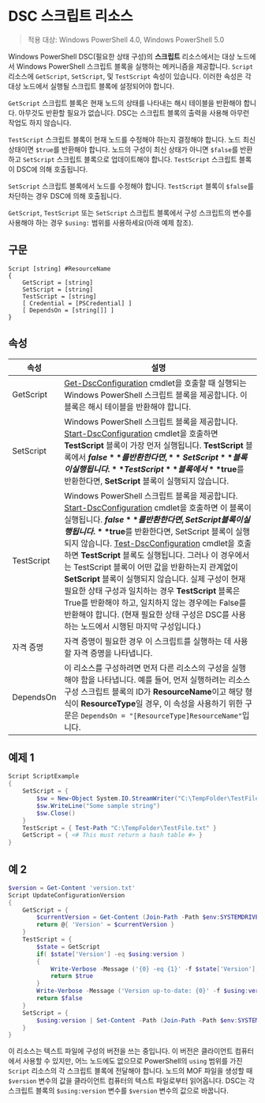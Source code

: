 # DSC 스크립트 리소스

 
> 적용 대상: Windows PowerShell 4.0, Windows PowerShell 5.0

Windows PowerShell DSC(필요한 상태 구성)의 **스크립트** 리소스에서는 대상 노드에서 Windows PowerShell 스크립트 블록을 실행하는 메커니즘을 제공합니다. `Script` 리소스에 `GetScript`, `SetScript`, 및 `TestScript` 속성이 있습니다. 이러한 속성은 각 대상 노드에서 실행될 스크립트 블록에 설정되어야 합니다. 

`GetScript` 스크립트 블록은 현재 노드의 상태를 나타내는 해시 테이블을 반환해야 합니다. 아무것도 반환할 필요가 없습니다. DSC는 스크립트 블록의 출력을 사용해 아무런 작업도 하지 않습니다.

`TestScript` 스크립트 블록이 현재 노드를 수정해야 하는지 결정해야 합니다. 노드 최신 상태이면 `$true`를 반환해야 합니다. 노드의 구성이 최신 상태가 아니면 `$false`를 반환하고 `SetScript` 스크립트 블록으로 업데이트해야 합니다. `TestScript` 스크립트 블록이 DSC에 의해 호출됩니다.

`SetScript` 스크립트 블록에서 노드를 수정해야 합니다. `TestScript` 블록이 `$false`를 차단하는 경우 DSC에 의해 호출됩니다.

`GetScript`, `TestScript` 또는 `SetScript` 스크립트 블록에서 구성 스크립트의 변수를 사용해야 하는 경우 `$using:` 범위를 사용하세요(아래 예제 참조).


## 구문

```
Script [string] #ResourceName
{
    GetScript = [string]
    SetScript = [string]
    TestScript = [string]
    [ Credential = [PSCredential] ]
    [ DependsOn = [string[]] ]
}
```

## 속성

|  속성  |  설명   | 
|---|---| 
| GetScript| [Get-DscConfiguration](https://technet.microsoft.com/en-us/library/dn407379.aspx) cmdlet을 호출할 때 실행되는 Windows PowerShell 스크립트 블록을 제공합니다. 이 블록은 해시 테이블을 반환해야 합니다.| 
| SetScript| Windows PowerShell 스크립트 블록을 제공합니다. [Start-DscConfiguration](https://technet.microsoft.com/en-us/library/dn521623.aspx) cmdlet을 호출하면 **TestScript** 블록이 가장 먼저 실행됩니다. **TestScript** 블록에서 **$false**를 반환한다면, **SetScript** 블록이 실행됩니다. **TestScript** 블록에서 **$true**를 반환한다면, **SetScript** 블록이 실행되지 않습니다.| 
| TestScript| Windows PowerShell 스크립트 블록을 제공합니다. [Start-DscConfiguration](https://technet.microsoft.com/en-us/library/dn521623.aspx) cmdlet을 호출하면 이 블록이 실행됩니다. **$false**를 반환한다면, SetScript 블록이 실행됩니다. **$true**를 반환한다면, SetScript 블록이 실행되지 않습니다. [Test-DscConfiguration](https://technet.microsoft.com/en-us/library/dn407382.aspx) cmdlet을 호출하면 **TestScript** 블록도 실행됩니다. 그러나 이 경우에서는 TestScript 블록이 어떤 값을 반환하는지 관계없이 **SetScript** 블록이 실행되지 않습니다. 실제 구성이 현재 필요한 상태 구성과 일치하는 경우 **TestScript** 블록은 True를 반환해야 하고, 일치하지 않는 경우에는 False를 반환해야 합니다. (현재 필요한 상태 구성은 DSC를 사용하는 노드에서 시행된 마지막 구성입니다.)| 
| 자격 증명| 자격 증명이 필요한 경우 이 스크립트를 실행하는 데 사용할 자격 증명을 나타냅니다.| 
| DependsOn| 이 리소스를 구성하려면 먼저 다른 리소스의 구성을 실행해야 함을 나타냅니다. 예를 들어, 먼저 실행하려는 리소스 구성 스크립트 블록의 ID가 **ResourceName**이고 해당 형식이 **ResourceType**일 경우, 이 속성을 사용하기 위한 구문은 `DependsOn = "[ResourceType]ResourceName"`입니다.

## 예제 1
```powershell
Script ScriptExample
{
    SetScript = { 
        $sw = New-Object System.IO.StreamWriter("C:\TempFolder\TestFile.txt")
        $sw.WriteLine("Some sample string")
        $sw.Close()
    }
    TestScript = { Test-Path "C:\TempFolder\TestFile.txt" }
    GetScript = { <# This must return a hash table #> }          
}
```

## 예 2
```powershell
$version = Get-Content 'version.txt'
Script UpdateConfigurationVersion
{
    GetScript = { 
        $currentVersion = Get-Content (Join-Path -Path $env:SYSTEMDRIVE -ChildPath 'version.txt')
        return @{ 'Version' = $currentVersion }
    }          
    TestScript = { 
        $state = GetScript
        if( $state['Version'] -eq $using:version )
        {
            Write-Verbose -Message ('{0} -eq {1}' -f $state['Version'],$using:version)
            return $true
        }
        Write-Verbose -Message ('Version up-to-date: {0}' -f $using:version)
        return $false
    }
    SetScript = { 
        $using:version | Set-Content -Path (Join-Path -Path $env:SYSTEMDRIVE -ChildPath 'version.txt')
    }
}
```

이 리소스는 텍스트 파일에 구성의 버전을 쓰는 중입니다. 이 버전은 클라이언트 컴퓨터에서 사용할 수 있지만, 어느 노드에도 없으므로 PowerShell의 `using` 범위를 가진 `Script` 리소스의 각 스크립트 블록에 전달해야 합니다. 노드의 MOF 파일을 생성할 때 `$version` 변수의 값을 클라이언트 컴퓨터의 텍스트 파일로부터 읽어옵니다. DSC는 각 스크립트 블록의 `$using:version` 변수를 `$version` 변수의 값으로 바꿉니다.



<!--HONumber=Apr16_HO2-->



